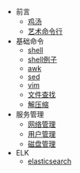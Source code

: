 - 前言
    - [鸡汤](/docs/{{version}}/installation)
    - [艺术命令行](/docs/{{version}}/jlevythe-art-of-command-line)
- 基础命令
    - [shell](/docs/{{version}}/shell)
    - [shell例子](/docs/{{version}}/shell-example)
    - [awk](/docs/{{version}}/awk)
    - [sed](/docs/{{version}}/sed)
    - [vim](/docs/{{version}}/vim)
    - [文件查找](/docs/{{version}}/find)
    - [解压缩](/docs/{{version}}/zip)
- 服务管理
    - [网络管理](/docs/{{version}}/net)
    - [用户管理](/docs/{{version}}/user)
    - [磁盘管理](/docs/{{version}}/disk_manager)
- ELK
    - [elasticsearch](/docs/{{version}}/elasticsearch)